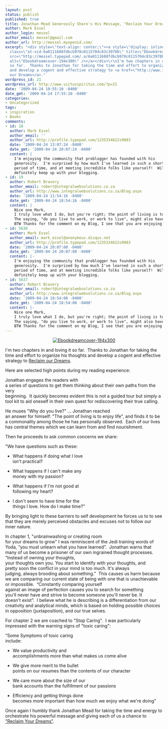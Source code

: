 ```yaml
---
layout: post
status: publish
published: true
title: Jonathan Mead Generously Share's His Message, "Reclaim Your Dreams"
author: Mark Essel
author_login: messel
author_email: messel@gmail.com
author_url: http://messel.myopenid.com/
excerpt: "<div style=\"text-align: center;\"><a style=\"display: inline;\" href=\"http://messel.typepad.com/.a/6a0111688fdbcb970c0115704c83c3970b-pi\"><img
  class=\"at-xid-6a0111688fdbcb970c0115704c83c3970b\" title=\"Ebookdreamcover-194x300\"
  src=\"http://messel.typepad.com/.a/6a0111688fdbcb970c0115704c83c3970b-800wi\" border=\"0\"
  alt=\"Ebookdreamcover-194x300\" /></a></div>\r\nI'm two chapters in and loving it
  so far.  Thanks to Jonathan for taking the time and effort to organize his thoughts
  and develop a cogent and effective strategy to <a href=\"http://www.illuminatedmind.net/reclaim-your-dreams/\">Reclaim
  our Dreams</a>."
wordpress_id: 21
wordpress_url: http://www.victusspiritus.com/?p=21
date: '2009-04-24 10:55:10 -0400'
date_gmt: '2009-04-24 17:55:10 -0400'
categories:
- Uncategorized
tags:
- inspiration
- Books
comments:
- id: 18
  author: Mark Essel
  author_email: ''
  author_url: http://profile.typepad.com/1235334622s9083
  date: '2009-04-24 13:07:24 -0400'
  date_gmt: '2009-04-24 20:07:24 -0400'
  content: |
    I'm enjoying the community that problogger has founded with his
    generosity.  I'm surprised by how much I've learned in such a short
    period of time, and at meeting incredible folks like yourself!  Will
    definitely keep up with your blogging.
- id: 19
  author: Robert Bravery
  author_email: robert@integralwebsolutions.co.za
  author_url: http://www.integralwebsolutions.co.za/Blog.aspx
  date: '2009-04-24 11:54:16 -0400'
  date_gmt: '2009-04-24 18:54:16 -0400'
  content: |
    Nice one Mark,
    I truly love what I do, but you're right; the point of living is to enjoy life. Why do what you do if you do not enjoy what you do.
    The saying, "do you live to work, or work to live", might also have a part in that thought process.
    BTW Thanks for the comment on my Blog, I see that you are enjoying the 31 day challenge as much as I am. keep it up
- id: 5636
  author: Mark Essel
  author_email: mark_essel@anonymous.disqus.net
  author_url: http://profile.typepad.com/1235334622s9083
  date: '2009-04-24 20:07:00 -0400'
  date_gmt: '2009-04-24 20:07:00 -0400'
  content: |-
    I'm enjoying the community that problogger has founded with his
    generosity.  I'm surprised by how much I've learned in such a short
    period of time, and at meeting incredible folks like yourself!  Will
    definitely keep up with your blogging.
- id: 5637
  author: Robert Bravery
  author_email: robert@integralwebsolutions.co.za
  author_url: http://www.integralwebsolutions.co.za/Blog.aspx
  date: '2009-04-24 18:54:00 -0400'
  date_gmt: '2009-04-24 18:54:00 -0400'
  content: |-
    Nice one Mark,
    I truly love what I do, but you're right; the point of living is to enjoy life. Why do what you do if you do not enjoy what you do.
    The saying, "do you live to work, or work to live", might also have a part in that thought process.
    BTW Thanks for the comment on my Blog, I see that you are enjoying the 31 day challenge as much as I am. keep it up
---
```

<div style="text-align: center;"><a style="display: inline;" href="http://messel.typepad.com/.a/6a0111688fdbcb970c0115704c83c3970b-pi"><img class="at-xid-6a0111688fdbcb970c0115704c83c3970b" title="Ebookdreamcover-194x300" src="http://messel.typepad.com/.a/6a0111688fdbcb970c0115704c83c3970b-800wi" border="0" alt="Ebookdreamcover-194x300" /></a></div>
<p>I'm two chapters in and loving it so far.  Thanks to Jonathan for taking the time and effort to organize his thoughts and develop a cogent and effective strategy to <a href="http://www.illuminatedmind.net/reclaim-your-dreams/">Reclaim our Dreams</a>.<a id="more"></a><a id="more-21"></a></p>
<p>Here are selected high points during my reading experience:</p>
<p style="margin-bottom: 0in;">Jonathan engages the readers with<br />
a series of questions to get them thinking about their own paths from the very<br />
beginning.  It quickly becomes evident this is not a guided tour but simply a tool kit to aid oneself in their own quest for rediscovering their true calling.</p>
<p style="margin-bottom: 0in;">He muses "Why do you live?" … Jonathan reached<br />
an answer for himself: "The point of living is to enjoy life", and finds it to be a commonality among those he has personally observed.  Each of our lives has central themes which we can learn from and find nourishment.</p>
<p style="margin-bottom: 0in;">Then he proceeds to ask common concerns we share:</p>
<p style="margin-bottom: 0in;">"We have questions such as these:</p>
<ul>
<li>
<p style="margin-bottom: 0in;">What happens if doing what I love<br />
isn't practical?</li>
<li>
<p style="margin-bottom: 0in;">What happens if I can't make any<br />
money with my passion?</li>
<li>
<p style="margin-bottom: 0in;">What happens if I'm not good at<br />
following my heart?</li>
<li>
<p style="margin-bottom: 0in;">I don't seem to have time for the<br />
things I love. How do I make time?"</li>
</ul>
<p style="margin-bottom: 0in;">By bringing light to these barriers to self development he forces us to to see that they are merely perceived obstacles and excuses not to follow our inner nature.</p>
<p style="margin-bottom: 0in;">In chapter 1, "unbrainwashing or creating room<br />
for your dreams to grow" I was reminiscent of the Jedi training words of<br />
Yoda, “you must unlearn what you have learned”.  Jonathan warns that many of us become a prisoner of our own ingrained thought processes.  “Instead of owning your thoughts,<br />
your thoughts own you. You start to identify with your thoughts, and<br />
pretty soon the conflict in your mind is too much. It's always<br />
judging, always brooding about something.”  This causes us harm because we are comparing our current state of being with one that is unachievable or impossible.  “Constantly comparing yourself<br />
against an image of perfection causes you to search for something<br />
you'll never have and strive to become someone you'll never be. It<br />
doesn't exist”.  I believe what he is describing is a differentiation from our creativity and analytical minds, which is based on holding possible choices in opposition (juxtaposition), and our true selves.</p>
<p style="margin-bottom: 0in;">For chapter 2 we are coached to "Stop Caring".  I was particularly impressed with the warning signs of "toxic caring":</p>
<p style="margin-bottom: 0in;">“Some Symptoms of toxic caring<br />
include:</p>
<ul>
<li>
<p style="margin-bottom: 0in;">We value productivity and<br />
accomplishments more than what makes us come alive</li>
<li>
<p style="margin-bottom: 0in;">We give more merit to the bullet<br />
points on our resumes than the contents of our character</li>
<li>
<p style="margin-bottom: 0in;">We care more about the size of our<br />
bank accounts than the fulfillment of our passions</li>
<li>
<p style="margin-bottom: 0in;">Efficiency and getting things done<br />
becomes more important than how much we enjoy what we're doing”</li>
</ul>
<p>Once again I humbly thank Jonathan Mead for taking the time and energy to orchestrate his powerful message and giving each of us a chance to <a href="http://www.illuminatedmind.net/reclaim-your-dreams/">"Reclaim Your Dreams"</a>.</p>
